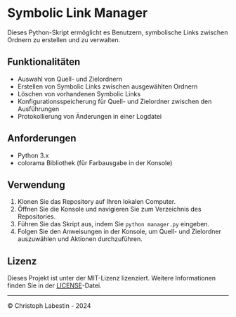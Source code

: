 # Symbolic Link Manager

Dieses Python-Skript ermöglicht es Benutzern, symbolische Links zwischen Ordnern zu erstellen und zu verwalten.

## Funktionalitäten

- Auswahl von Quell- und Zielordnern
- Erstellen von Symbolic Links zwischen ausgewählten Ordnern
- Löschen von vorhandenen Symbolic Links
- Konfigurationsspeicherung für Quell- und Zielordner zwischen den Ausführungen
- Protokollierung von Änderungen in einer Logdatei

## Anforderungen

- Python 3.x
- colorama Bibliothek (für Farbausgabe in der Konsole)

## Verwendung

1. Klonen Sie das Repository auf Ihren lokalen Computer.
2. Öffnen Sie die Konsole und navigieren Sie zum Verzeichnis des Repositories.
3. Führen Sie das Skript aus, indem Sie `python manager.py` eingeben.
4. Folgen Sie den Anweisungen in der Konsole, um Quell- und Zielordner auszuwählen und Aktionen durchzuführen.

## Lizenz

Dieses Projekt ist unter der MIT-Lizenz lizenziert. Weitere Informationen finden Sie in der [LICENSE](LICENSE)-Datei.

---
© Christoph Labestin - 2024
